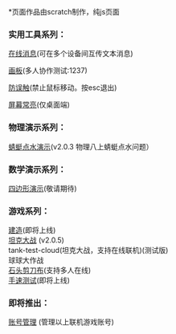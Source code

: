 *页面作品由scratch制作，纯js页面  
### 实用工具系列：

[在线消息](https://game.szy-szy.top/message)(可在多个设备间互传文本消息)  

[画板](https://game.szy-szy.top/paint)(多人协作测试:1237)  

[防误触](https://game.szy-szy.top/no-touch)(禁止鼠标移动。按esc退出)  

[屏幕常亮](https://game.szy-szy.top/wake-on)(仅桌面端)

### 物理演示系列：  

[蜻蜓点水演示](https://game.szy-szy.top/wl/qt)(v2.0.3 物理八上蜻蜓点水问题） 

 ### 数学演示系列：

 [四边形演示](https://game.szy-szy.top/)(敬请期待)
 
### 游戏系列：  
[建造](https://game.szy-szy.top/build)(即将上线)  
[坦克大战](https://game.szy-szy.top/tank-test) (v2.0.5)    
tank-test-cloud(坦克大战，支持在线联机)(测试版)    
球球大作战  
[石头剪刀布](https://game.szy-szy.top/rock-paper-scissors.html)(支持多人在线)    
[手速测试](https://game.szy-szy.top/)(即将上线)  
### 即将推出：  

[账号管理](https://game.szy-szy.top/account) (管理以上联机游戏账号)
